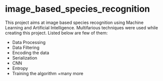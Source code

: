 # image_based_species_recognition
This project aims at image based species recognition using Machine Learning and Artificial Intelligence. Multifarious techniques were used while creating this project. Listed below are few of them:
* Data Processing
* Data Filtering
* Encoding the data
* Serialization
* CNN
* Entropy
* Training the algorithm
  +many more
 
